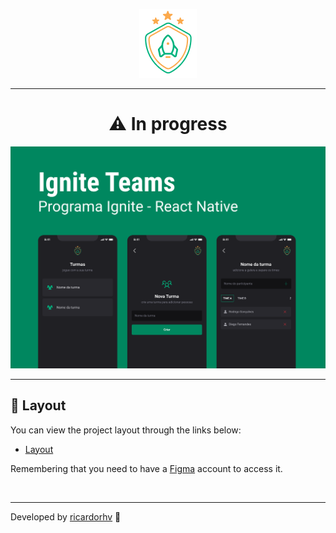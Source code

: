 <p align="center">
  <img src="./.github/logo.png">
</p>

<hr>

<h1 align="center">⚠️ In progress</h1>

<img src="./.github/capa.png">

---

## 🔖 Layout

You can view the project layout through the links below:

- [Layout](<https://www.figma.com/design/dnIXKXnqopDNB2Jexk9w47/Ignite-Teams-(Community)?m=auto&is-community-duplicate=1&fuid=1465861890338750270>)

Remembering that you need to have a [Figma](http://figma.com/) account to access it.

<br>

---

Developed by [ricardorhv](https://github.com/ricardorhv) 🖤